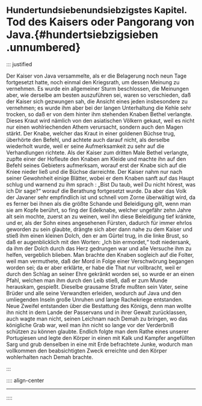 # <small>Hundertundsiebenundsiebzigstes Kapitel.</small><br />Tod des Kaisers oder Pangorang von Java.{#hundertsiebzigsieben .unnumbered}

::: justified

Der Kaiser von Java versammelte, als er die Belagerung noch neun Tage
fortgesetzt hatte, noch einmal den Kriegsrath, um dessen Meinung zu vernehmen.
Es wurde ein allgemeiner Sturm beschlossen, die Meinungen aber, wie derselbe am
besten auszuführen sei, waren so verschieden, daß der Kaiser sich gezwungen sah,
die Ansicht eines jeden insbesondere zu vernehmen; es wurde ihm aber bei der
langen Unterhaltung die Kehle sehr trocken, so daß er von dem hinter ihm
stehenden Knaben Bethel verlangte. Dieses Kraut wird nämlich von den asiatischen
Völkern gekaut, weil es nicht nur einen wohlriechenden Athem verursacht, sondern
auch den Magen stärkt. Der Knabe, welcher das Kraut in einer goldenen Büchse
trug, überhörte den Befehl, und achtete auch darauf nicht, als derselbe
wiederholt wurde, weil er seine Aufmerksamkeit zu sehr auf die Verhandlungen
richtete. Als der Kaiser zum dritten Male Bethel verlangte, zupfte einer der
Hofleute den Knaben am Kleide und machte ihn auf den Befehl seines Gebieters
aufmerksam, worauf erst der Knabe sich auf die Kniee nieder ließ und die Büchse
darreichte. Der Kaiser nahm nur nach seiner Gewohnheit einige Blätter, wobei er
dem Knaben sanft auf das Haupt schlug und warnend zu ihm sprach : „Bist Du taub,
weil Du nicht hörest, was ich Dir sage?“ worauf die Berathung fortgesetzt wurde.
Da aber das Volk der Javaner sehr empfindlich ist und schnell vom Zorne
überwältigt wird, da es ferner bei ihnen als die größte Schande und Beleidigung
gilt, wenn man sie am Kopfe berührt, so fing der Edelknabe, welcher ungefähr
zehn Jahre alt sein mochte, zuerst an zu weinen, weil ihn diese Beleidigung tief
kränkte, und er, als der Sohn eines angesehenen Fürsten, dadurch für immer
ehrlos geworden zu sein glaubte, drängte sich aber dann nahe zu dem Kaiser und
stieß ihm einen kleinen Dolch, den er am Gürtel trug, in die linke Brust, so daß
er augenblicklich mit den Worten: „Ich bin ermordet,“ todt niedersank, da ihm
der Dolch durch das Herz gedrungen war und alle Versuche ihm zu helfen,
vergeblich blieben. Man brachte den Knaben sogleich auf die Folter, weil man
vermuthete, daß der Mord in Folge einer Verschwörung begangen worden sei; da er
aber erklärte, er habe die That nur vollbracht, weil er durch den Schlag an
seiner Ehre gekränkt worden sei, so wurde er an einen Pfahl, welchen man ihm
durch den Leib stieß, daß er zum Munde herauskam, gespießt. Dieselbe grausame
Strafe mußten sein Vater, seine Brüder und alle seine Verwandten erleiden,
wodurch auf Java und den umliegenden Inseln große Unruhen und lange Rachekriege
entstanden. Neue Zweifel entstanden über die Bestattung des Königs, denn man
wollte ihn nicht in dem Lande der Passervans und in ihrer Gewalt zurücklassen,
auch wagte man nicht, seinen Leichnam nach Demah zu bringen, wo das königliche
Grab war, weil man ihn nicht so lange vor der Verderbniß schützen zu können
glaubte. Endlich folgte man dem Rathe eines unserer Portugiesen und legte den
Körper in einen mit Kalk und Kampfer angefüllten Sarg und grub denselben in eine
mit Erde befrachtete Junke, wodurch man vollkommen den beabsichtigten Zweck
erreichte und den Körper wohlerhalten nach Demah brachte.


:::

:::: align-center
****
::::

